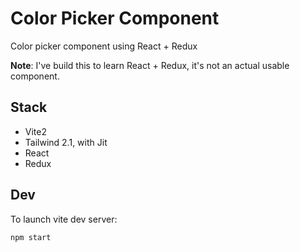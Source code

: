 # Color Picker Component

Color picker component using React + Redux

**Note**: I've build this to learn React + Redux, it's not an actual usable
component.

## Stack

- Vite2
- Tailwind 2.1, with Jit
- React
- Redux

## Dev

To launch vite dev server:

```
npm start
```
